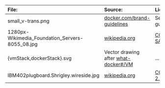 | File:          | Source:     | License: |
| :------------- | :------------- | :----- |
| small_v-trans.png | [docker.com/brand-guidelines](https://www.docker.com/brand-guidelines) | See guidelines |
| 1280px-Wikimedia_Foundation_Servers-8055_08.jpg | [wikipedia.org](https://en.wikipedia.org/wiki/File:Wikimedia_Foundation_Servers-8055_08.jpg) | [CC BY-SA 3.0](https://creativecommons.org/licenses/by-sa/3.0/deed.en) |
| {vmStack,dockerStack}.svg | Vector drawing after [what-docker#/VM](https://www.docker.com/what-docker#/VM) | … |
| IBM402plugboard.Shrigley.wireside.jpg | [wikipedia.org](https://en.wikipedia.org/wiki/File:IBM402plugboard.Shrigley.wireside.jpg) | [CC BY 2.5](https://creativecommons.org/licenses/by/2.5/deed.en) |
